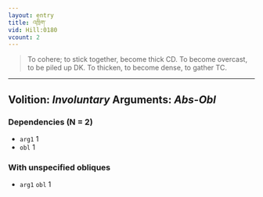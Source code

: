 ```yaml
---
layout: entry
title: འཁྲིག་
vid: Hill:0180
vcount: 2
---
```

> To cohere; to stick together, become thick CD\. To become overcast, to be piled up DK\. To thicken, to become dense, to gather TC\.

---
Volition: _Involuntary_
Arguments: _Abs-Obl_
---

### Dependencies (N = 2)
* `arg1` 1
* `obl` 1


### With unspecified obliques
* `arg1` `obl` 1
